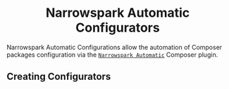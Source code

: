 <h1 align="center">Narrowspark Automatic Configurators</h1>

Narrowspark Automatic Configurations allow the automation of Composer packages configuration via the
[`Narrowspark Automatic`](../README.md) Composer plugin.

Creating Configurators
----------------

